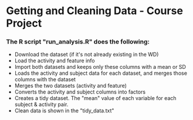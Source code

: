 # Getting and Cleaning Data - Course Project

### The R script "run_analysis.R" does the following:

* Download the dataset (if it's not already existing in the WD)
* Load the activity and feature info
* Import both datasets and keeps only these columns with a mean or SD
* Loads the activity and subject data for each dataset, and merges those columns with the dataset
* Merges the two datasets (activity and feature)
* Converts the activity and subject columns into factors
* Creates a tidy dataset. The "mean" value of each variable for each subject & activity pair.
* Clean data is shown in the "tidy_data.txt"
